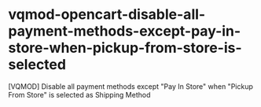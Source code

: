 # vqmod-opencart-disable-all-payment-methods-except-pay-in-store-when-pickup-from-store-is-selected
[VQMOD] Disable all payment methods except "Pay In Store" when "Pickup From Store" is selected as Shipping Method
